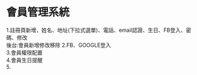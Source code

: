 # 會員管理系統

1.註冊頁新增，姓名、地址(下拉式選單)、電話、email認證、生日、FB登入、密碼、修改<br>
  後台:會員新增修改移除
2.FB、GOOGLE登入<br>
3.會員權限配置<br>
4.會員生日提醒<br>
5.
